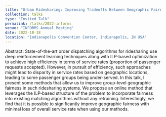 ```yaml
---
title: "Urban Ridesharing: Improving Tradeoffs Between Geographic Fairness And Efficiency"
collection: talks
type: "Invited Talk"
permalink: /talks/2022-informs
venue: "INFORMS Annual Meeting"
date: 2022-10-18
location: "Indianapolis Convention Center, Indianapolis, IN USA"
---
```


Abstract:
State-of-the-art order dispatching algorithms for ridesharing use deep reinforcement learning techniques along with ILP-based optimization to achieve high efficiency in terms of service rates (proportion of passenger requests accepted). However, in pursuit of efficiency, such approaches might lead to disparity in service rates based on geographic locations, leading to some passenger groups being under-served. In this talk, I present some methods that allow us to improve group-level geographic fairness in such ridesharing systems. We propose an online method that leverages the ILP-based structure of the problem to incorporate fairness into existing matching algorithms without any retraining. Interestingly, we find that it is possible to significantly improve geographic fairness with minimal loss of overall service rate when using our methods.
